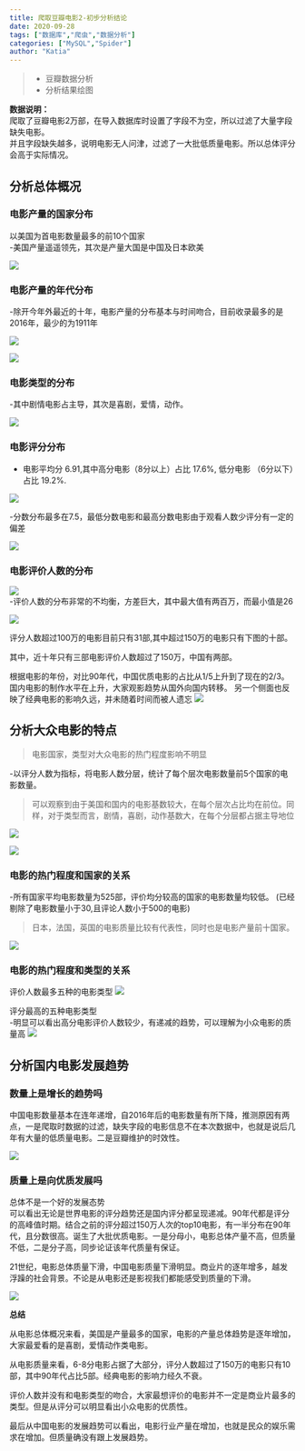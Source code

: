 ```yaml
---
title: 爬取豆瓣电影2-初步分析结论
date: 2020-09-28
tags: ["数据库","爬虫","数据分析"]
categories: ["MySQL","Spider"]
author: "Katia"
---
```


> * 豆瓣数据分析
> * 分析结果绘图

<!--more-->

**数据说明：**  
爬取了豆瓣电影2万部，在导入数据库时设置了字段不为空，所以过滤了大量字段缺失电影。  
并且字段缺失越多，说明电影无人问津，过滤了一大批低质量电影。所以总体评分会高于实际情况。

## 分析总体概况

### 电影产量的国家分布
以美国为首电影数量最多的前10个国家  
-美国产量遥遥领先，其次是产量大国是中国及日本欧美

![](https://i.niupic.com/images/2020/09/28/8Ka3.png)

### 电影产量的年代分布
-除开今年外最近的十年，电影产量的分布基本与时间吻合，目前收录最多的是2016年，最少的为1911年

![](https://i.niupic.com/images/2020/09/29/8Kym.png)

![](https://i.niupic.com/images/2020/09/28/8Kan.png)

### 电影类型的分布

-其中剧情电影占主导，其次是喜剧，爱情，动作。

![](https://i.niupic.com/images/2020/09/28/8KaB.png)

### 电影评分分布

- 电影平均分 6.91,其中高分电影（8分以上）占比 17.6%, 低分电影 （6分以下）占比 19.2%.

![](https://i.niupic.com/images/2020/09/29/8Kyi.png)

-分数分布最多在7.5，最低分数电影和最高分数电影由于观看人数少评分有一定的偏差

![](https://i.niupic.com/images/2020/09/28/8Ka8.png)

### 电影评价人数的分布

![](https://i.niupic.com/images/2020/09/28/8Kaa.png)  
-评价人数的分布非常的不均衡，方差巨大，其中最大值有两百万，而最小值是26

![](https://i.niupic.com/images/2020/09/29/8Kz0.png)

评分人数超过100万的电影目前只有31部,其中超过150万的电影只有下图的十部。 

其中，近十年只有三部电影评价人数超过了150万，中国有两部。

根据电影的年份，对比90年代，中国优质电影的占比从1/5上升到了现在的2/3。国内电影的制作水平在上升，大家观影趋势从国外向国内转移。 另一个侧面也反映了经典电影的影响久远，并未随着时间而被人遗忘
![](https://i.niupic.com/images/2020/09/29/8KyE.png)




## 分析大众电影的特点
> 电影国家，类型对大众电影的热门程度影响不明显

-以评分人数为指标，将电影人数分层，统计了每个层次电影数量前5个国家的电影数量。
> 可以观察到由于美国和国内的电影基数较大，在每个层次占比均在前位。同样，对于类型而言，剧情，喜剧，动作基数大，在每个分层都占据主导地位

![](https://i.niupic.com/images/2020/09/29/8Kzn.png)

![](https://i.niupic.com/images/2020/09/29/8Kzo.png)


### 电影的热门程度和国家的关系

-所有国家平均电影数量为525部，评价均分较高的国家的电影数量均较低。
(已经剔除了电影数量小于30,且评论人数小于500的电影)
> 日本，法国，英国的电影质量比较有代表性，同时也是电影产量前十国家。

![](https://i.niupic.com/images/2020/09/28/8KaS.png)

### 电影的热门程度和类型的关系

评价人数最多五种的电影类型
![](https://i.niupic.com/images/2020/09/29/8Kb8.png)

评分最高的五种电影类型  
-明显可以看出高分电影评价人数较少，有递减的趋势，可以理解为小众电影的质量高
![](https://i.niupic.com/images/2020/09/29/8Kb9.png)

## 分析国内电影发展趋势

### 数量上是增长的趋势吗
中国电影数量基本在连年递增，自2016年后的电影数量有所下降，推测原因有两点，一是爬取时数据的过滤，缺失字段的电影信息不在本次数据中，也就是说后几年有大量的低质量电影。二是豆瓣维护的时效性。

![](https://i.niupic.com/images/2020/09/29/8KbD.png)

### 质量上是向优质发展吗
总体不是一个好的发展态势  
可以看出无论是世界电影的评分趋势还是国内评分都呈现递减。90年代都是评分的高峰值时期。结合之前的评分超过150万人次的top10电影，有一半分布在90年代，且分数很高。诞生了大批优质电影。一是分母小，电影总体产量不高，但质量不低，二是分子高，同步论证该年代质量有保证。

21世纪，电影总体质量下滑，中国电影质量下滑明显。商业片的逐年增多，越发浮躁的社会背景。不论是从电影还是影视我们都能感受到质量的下滑。

![](https://i.niupic.com/images/2020/09/29/8Kzi.png)


**总结**

从电影总体概况来看，美国是产量最多的国家，电影的产量总体趋势是逐年增加，大家最爱看的是喜剧，爱情动作类电影。

从电影质量来看，6-8分电影占据了大部分，评分人数超过了150万的电影只有10部，其中90年代占比5部。经典电影的影响力经久不衰。

评价人数并没有和电影类型的吻合，大家最想评价的电影并不一定是商业片最多的类型。但是从评分可以明显看出小众电影的优质性。

最后从中国电影的发展趋势可以看出，电影行业产量在增加，也就是民众的娱乐需求在增加。但质量确没有跟上发展趋势。